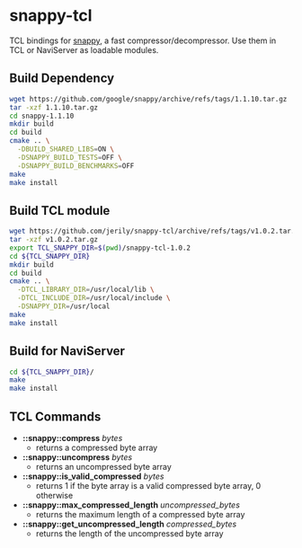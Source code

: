 # snappy-tcl

TCL bindings for [snappy](https://github.com/google/snappy), a fast compressor/decompressor.
Use them in TCL or NaviServer as loadable modules.

## Build Dependency

```bash
wget https://github.com/google/snappy/archive/refs/tags/1.1.10.tar.gz
tar -xzf 1.1.10.tar.gz
cd snappy-1.1.10
mkdir build
cd build
cmake .. \
  -DBUILD_SHARED_LIBS=ON \
  -DSNAPPY_BUILD_TESTS=OFF \
  -DSNAPPY_BUILD_BENCHMARKS=OFF
make 
make install
```

## Build TCL module
```bash
wget https://github.com/jerily/snappy-tcl/archive/refs/tags/v1.0.2.tar.gz
tar -xzf v1.0.2.tar.gz
export TCL_SNAPPY_DIR=$(pwd)/snappy-tcl-1.0.2
cd ${TCL_SNAPPY_DIR}
mkdir build
cd build
cmake .. \
  -DTCL_LIBRARY_DIR=/usr/local/lib \
  -DTCL_INCLUDE_DIR=/usr/local/include \
  -DSNAPPY_DIR=/usr/local
make
make install
```

## Build for NaviServer
```bash
cd ${TCL_SNAPPY_DIR}/
make
make install
```

## TCL Commands
* **::snappy::compress** *bytes*
    - returns a compressed byte array
* **::snappy::uncompress** *bytes*
    - returns an uncompressed byte array
* **::snappy::is_valid_compressed** *bytes*
    - returns 1 if the byte array is a valid compressed byte array, 0 otherwise
* **::snappy::max_compressed_length** *uncompressed_bytes*
    - returns the maximum length of a compressed byte array
* **::snappy::get_uncompressed_length** *compressed_bytes*
    - returns the length of the uncompressed byte array
